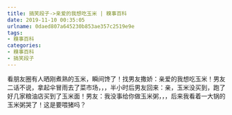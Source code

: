 ```yaml
---
title: 搞笑段子->亲爱的我想吃玉米 | 糗事百科
date: 2019-11-10 00:35:05
urlname: 0daed807a645230b853ae357c2519e9e
tags: 
- 糗事百科
categories:
- 糗事百科
- 搞笑段子
---
```

看朋友圈有人晒刚煮熟的玉米，瞬间馋了！找男友撒娇：亲爱的我想吃玉米！男友二话不说，拿起伞冒雨去了菜市场，，，半小时后男友回来：亲，玉米没买到，跑了好几家粮油店买到了玉米面！男友：我没事给你做玉米粥，，，后来我看着一大锅的玉米粥哭了！这是要喂猪吗？


